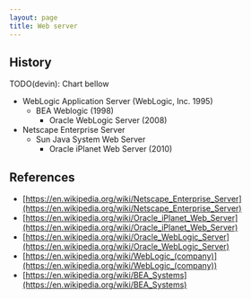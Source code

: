 ```yaml
---
layout: page
title: Web server
---
```


## History

TODO(devin): Chart bellow

- WebLogic Application Server (WebLogic, Inc. 1995)
  - BEA Weblogic (1998)
    - Oracle WebLogic Server (2008)
- Netscape Enterprise Server
  - Sun Java System Web Server
    - Oracle iPlanet Web Server (2010)

## References

- [https://en.wikipedia.org/wiki/Netscape_Enterprise_Server](https://en.wikipedia.org/wiki/Netscape_Enterprise_Server)
- [https://en.wikipedia.org/wiki/Oracle_iPlanet_Web_Server](https://en.wikipedia.org/wiki/Oracle_iPlanet_Web_Server)
- [https://en.wikipedia.org/wiki/Oracle_WebLogic_Server](https://en.wikipedia.org/wiki/Oracle_WebLogic_Server)
- [https://en.wikipedia.org/wiki/WebLogic_(company)](https://en.wikipedia.org/wiki/WebLogic_(company))
- [https://en.wikipedia.org/wiki/BEA_Systems](https://en.wikipedia.org/wiki/BEA_Systems)